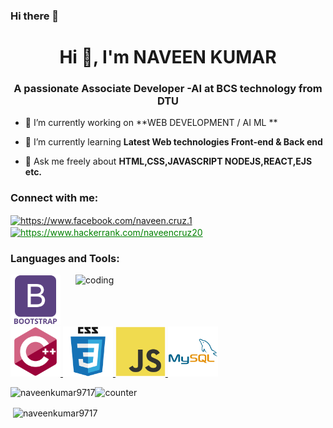 ### Hi there 👋
<h1 align="center">Hi 👋, I'm NAVEEN KUMAR</h1>
<h3 align="center">A passionate Associate Developer -AI at BCS technology from DTU</h3>

- 🔭 I’m currently working on **WEB DEVELOPMENT / AI ML **


- 🌱 I’m currently learning **Latest Web technologies Front-end & Back end**


- 💬 Ask me freely about **HTML,CSS,JAVASCRIPT NODEJS,REACT,EJS etc.**

<h3 align="left">Connect with me:</h3>
<p align="left">
<a href="https://fb.com/https://www.facebook.com/naveen.cruz.1" target="blank"><img align="center" src="https://cdn.jsdelivr.net/npm/simple-icons@3.0.1/icons/facebook.svg" alt="https://www.facebook.com/naveen.cruz.1" height="30" width="40" /></a>
<a style ="color:green;" href="https://www.hackerrank.com/naveencruz20?hr_r=1" target="blank"><img style ="color:green;" align="center" src="https://cdn.jsdelivr.net/npm/simple-icons@3.0.1/icons/hackerrank.svg" alt="https://www.hackerrank.com/naveencruz20" height="30" width="40" /></a>
  
</p>

<h3 align="left">Languages and Tools:</h3>
<img align ="right" src="https://image.freepik.com/free-vector/programmer-concept-illustration_114360-2923.jpg" alt="coding" width ="400" />
<p align="left"> <a href="https://getbootstrap.com" target="_blank"> <img src="https://raw.githubusercontent.com/devicons/devicon/master/icons/bootstrap/bootstrap-plain-wordmark.svg" alt="bootstrap" width="80" height="80"/> </a> <a href="https://www.w3schools.com/cpp/" target="_blank"> <img src="https://raw.githubusercontent.com/devicons/devicon/master/icons/cplusplus/cplusplus-original.svg" alt="cplusplus" width="80" height="80" margin ="70px"/> </a> <a href="https://www.w3schools.com/css/" target="_blank"> <img src="https://raw.githubusercontent.com/devicons/devicon/master/icons/css3/css3-original-wordmark.svg" alt="css3" width="80" height="80" margin = "50px" /> </a> <a href="https://developer.mozilla.org/en-US/docs/Web/JavaScript" target="_blank"> <img src="https://raw.githubusercontent.com/devicons/devicon/master/icons/javascript/javascript-original.svg" alt="javascript" width="80" height="80"/> </a> <a href="https://www.mysql.com/" target="_blank"> <img src="https://raw.githubusercontent.com/devicons/devicon/master/icons/mysql/mysql-original-wordmark.svg" alt="mysql" width="80" height="80"/> </a> </p>



<p width ="400" ><img align="left" src="https://github-readme-stats.vercel.app/api/top-langs?username=naveenkumar9717&show_icons=true&locale=en&layout=compact" alt="naveenkumar9717" /></p>


![counter](https://[YourEndpoint].m.pipedream.net)
<p>&nbsp;<img align="center" src="https://github-readme-stats.vercel.app/api?username=naveenkumar9717&show_icons=true&locale=en" alt="naveenkumar9717" /></p>

